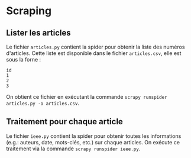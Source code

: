 Scraping
========

## Lister les articles

Le fichier `articles.py` contient la spider pour obtenir la liste des numéros d'articles.
Cette liste est disponible dans le fichier `articles.csv`, elle est sous la forne :

```csv
id
1
2
3
```

On obtient ce fichier en exécutant la commande `scrapy runspider articles.py -o articles.csv`.

## Traitement pour chaque article

Le fichier `ieee.py` contient la spider pour obtenir toutes les informations (e.g.: auteurs, date, mots-clés, etc.) sur chaque articles.
On exécute ce traitement via la commande `scrapy runspider ieee.py`.
